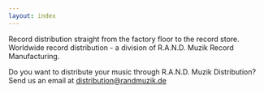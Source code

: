 ```yaml
---
layout: index
---
```

Record distribution straight from the factory floor to the record store. Worldwide record distribution - a division of R.A.N.D. Muzik Record Manufacturing. 

Do you want to distribute your music through R.A.N.D. Muzik Distribution? Send us an email at [distribution@randmuzik.de](mailto:distribution@randmuzik.de]) 
